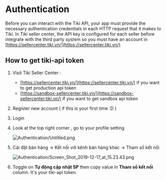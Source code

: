 # Authentication

Before you can interact with the Tiki API, your app must provide the necessary authentication credentials in each HTTP request that it makes to Tiki. In Tiki seller center, the API key is configured for each seller before integrate with the third party system so you must have an account in [https://sellercenter.tiki.vn/](https://sellercenter.tiki.vn/) 

## How to get tiki-api token

1. Visit Tiki Seller Center :
    - [https://sellercenter.tiki.vn/](https://sellercenter.tiki.vn/) if you want to get production api token
    - [https://sandbox-sellercenter.tiki.vn/](https://sandbox-sellercenter.tiki.vn/) if you want to get sandbox api token
2. Register new account ( if this is your first time :D )
3. Login 
4. Look at the top right corner , go to your profile setting 

    ![Authentication/Untitled.png](https://salt.tikicdn.com/ts/docs/9c/38/94/3be3f97e348f50e508f54f29a45731e3.png)

5. Cài đặt bán hàng → Kết nối với kênh bán hàng khác → Tham số kết nối 

    ![Authentication/Screen_Shot_2019-12-17_at_15.23.43.png](https://salt.tikicdn.com/ts/docs/7d/1e/07/45bd75e6a4a62b6919975e740a915ac3.png)

6. Toggle on **Tự động cập nhật SP** then copy value in **Tham số kết nối** column. It's your tiki-api token.
